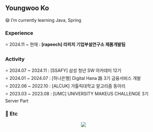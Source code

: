 
## Youngwoo Ko
😄 I’m currently learning Java, Spring

### Experience
⭐️ 2024.11 ~ 현재 : **[rapeech] 라피치 기업부설연구소 제품개발팀**

### Activity
⭐️ 2024.07 ~ 2024.11 : [SSAFY] 삼성 청년 SW 아카데미 12기 <br>
⭐️ 2024.01 ~ 2024.07 : [하나은행] Digital Hana 路 3기 금융서비스 개발 <br>
⭐️ 2022.06 ~ 2022.10 : [ALCUK] 가톨릭대학교 알고리즘 동아리 <br>
⭐️ 2023.03 ~ 2023.08 : [UMC] UNIVERSITY MAKEUS CHALLENGE 3기 Server Part <br>

### 💬 Etc
<p align="center">
  <a href="https://solved.ac/duddn2012">
    <img src="http://mazassumnida.wtf/api/mini/generate_badge?boj=duddn2012" />
  </a>
</p>
